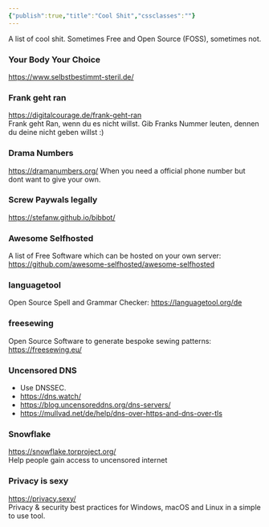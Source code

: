 ```yaml
---
{"publish":true,"title":"Cool Shit","cssclasses":""}
---
```


A list of cool shit. Sometimes Free and Open Source (FOSS), sometimes not.

### Your Body Your Choice
https://www.selbstbestimmt-steril.de/
### Frank geht ran
https://digitalcourage.de/frank-geht-ran  
Frank geht Ran, wenn du es nicht willst. Gib Franks Nummer leuten, dennen du deine nicht geben willst :)
### Drama Numbers
https://dramanumbers.org/
When you need a official phone number but dont want to give your own.  

### Screw Paywals legally
https://stefanw.github.io/bibbot/
### Awesome Selfhosted
A list of Free Software which can be hosted on your own server: https://github.com/awesome-selfhosted/awesome-selfhosted
### languagetool
Open Source Spell and Grammar Checker: https://languagetool.org/de

### freesewing
Open Source Software to generate bespoke sewing patterns: https://freesewing.eu/

### Uncensored DNS
- Use DNSSEC.
- https://dns.watch/
- https://blog.uncensoreddns.org/dns-servers/
- https://mullvad.net/de/help/dns-over-https-and-dns-over-tls

### Snowflake
https://snowflake.torproject.org/  
Help people gain access to uncensored internet

### Privacy is sexy
https://privacy.sexy/  
Privacy & security best practices for Windows, macOS and Linux in a simple to use tool.  